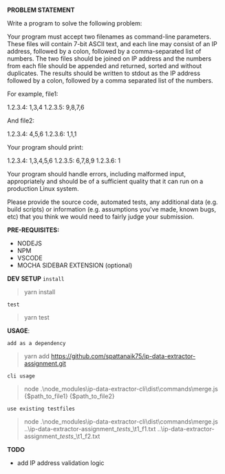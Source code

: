 **PROBLEM STATEMENT**

Write a program to solve the following problem:

Your program must accept two filenames as command-line parameters. These files will contain 7-bit ASCII text, and each line may consist of an IP address, followed by a colon, followed by a comma-separated list of numbers. The two files should be joined on IP address and the numbers from each file should be appended and returned, sorted and without duplicates. The results should be written to stdout as the IP address followed by a colon, followed by a comma separated list of the numbers.

For example, file1:

1.2.3.4: 1,3,4
1.2.3.5: 9,8,7,6

And file2:

1.2.3.4: 4,5,6
1.2.3.6: 1,1,1

Your program should print:

1.2.3.4: 1,3,4,5,6
1.2.3.5: 6,7,8,9
1.2.3.6: 1

Your program should handle errors, including malformed input, appropriately and should be of a sufficient quality that it can run on a production Linux system.

Please provide the source code, automated tests, any additional data (e.g. build scripts) or information (e.g. assumptions you've made, known bugs, etc) that you think we would need to fairly judge your submission.


**PRE-REQUISITES:**  
- NODEJS  
- NPM   
- VSCODE  
- MOCHA SIDEBAR EXTENSION (optional)   

**DEV SETUP**
`install`
> yarn install

`test`
> yarn test

**USAGE**:  

`add as a dependency`
> yarn add https://github.com/spattanaik75/ip-data-extractor-assignment.git

`cli usage`
>  node .\node_modules\ip-data-extractor-cli\dist\commands\merge.js {$path_to_file1} {$path_to_file2}  

`use existing testfiles`
> node .\node_modules\ip-data-extractor-cli\dist\commands\merge.js ..\ip-data-extractor-assignment\__tests__\t1_f1.txt ..\ip-data-extractor-assignment\__tests__\t1_f2.txt


**TODO**
- add IP address validation logic
